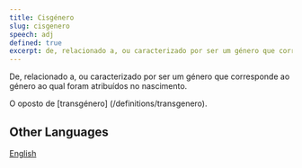 ```yaml
---
title: Cisgénero
slug: cisgenero
speech: adj
defined: true
excerpt: de, relacionado a, ou caracterizado por ser um género que corresponde ao género ao qual foram atribuídos no nascimento
---
```


De, relacionado a, ou caracterizado por ser um género que corresponde ao género ao qual foram atribuídos no nascimento.

O oposto de [transgénero] (/definitions/transgenero).

## Other Languages

[English](/definitions/cisgender)
